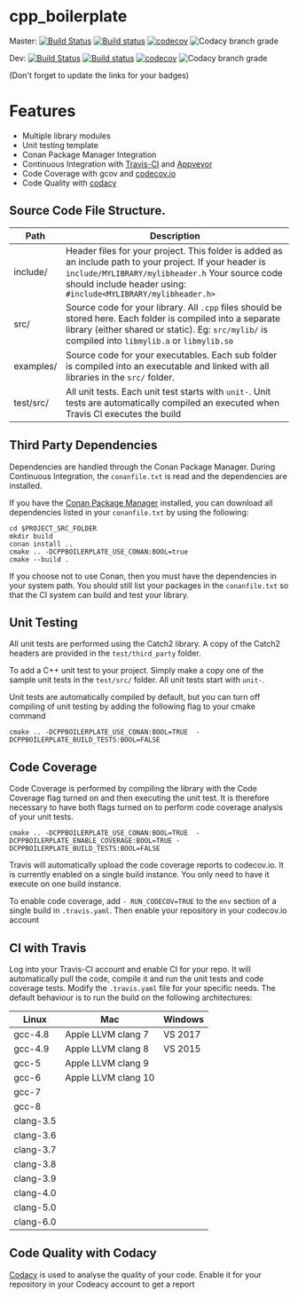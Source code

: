 # cpp_boilerplate

Master:
[![Build Status](https://travis-ci.org/GavinNL/cpp_boilerplate.svg?branch=master)](https://travis-ci.org/GavinNL/cpp_boilerplate)
[![Build status](https://ci.appveyor.com/api/projects/status/0tsak73ak5c2mhbu/branch/master?svg=true)](https://ci.appveyor.com/project/GavinNL/cpp-boilerplate/branch/master)
[![codecov](https://codecov.io/gh/GavinNL/cpp_boilerplate/branch/master/graph/badge.svg)](https://codecov.io/gh/GavinNL/cpp_boilerplate)
![Codacy branch grade](https://img.shields.io/codacy/grade/4fe50de6102e4d678bacdd292c949310/master.svg)

Dev:
[![Build Status](https://travis-ci.org/GavinNL/cpp_boilerplate.svg?branch=dev)](https://travis-ci.org/GavinNL/cpp_boilerplate)
[![Build status](https://ci.appveyor.com/api/projects/status/0tsak73ak5c2mhbu/branch/dev?svg=true)](https://ci.appveyor.com/project/GavinNL/cpp-boilerplate/branch/dev)
[![codecov](https://codecov.io/gh/GavinNL/cpp_boilerplate/branch/dev/graph/badge.svg)](https://codecov.io/gh/GavinNL/cpp_boilerplate)
![Codacy branch grade](https://img.shields.io/codacy/grade/4fe50de6102e4d678bacdd292c949310/dev.svg)

(Don't forget to update the links for your badges)

# Features
 *  Multiple library modules
 *  Unit testing template
 *  Conan Package Manager Integration
 *  Continuous Integration with [Travis-CI](https://travis-ci.org) and [Appveyor](https://ci.appveyor.com/)
 *  Code Coverage with gcov and [codecov.io](https://codecov.io)
 *  Code Quality with [codacy](https://app.codacy.com)

## Source Code File Structure.

| Path      | Description  |
|-----------|-------------------------------------------------------------------------------------------------------------------------------------------------------------|
| include/  | Header files for your project. This folder is added as an include path to your project. If your header is `include/MYLIBRARY/mylibheader.h` Your source code should include header using: `#include<MYLIBRARY/mylibheader.h>` |
| src/      | Source code for your library. All `.cpp` files should be stored here. Each folder is compiled into a separate library (either shared or static). Eg: `src/mylib/` is compiled into `libmylib.a` or `libmylib.so` |
| examples/ | Source code for your executables. Each sub folder is compiled into an executable and linked with all libraries in the `src/` folder. |
| test/src/ | All unit tests. Each unit test starts with `unit-`. Unit tests are automatically compiled an executed when Travis CI executes the build  |

## Third Party Dependencies

Dependencies are handled through the Conan Package Manager. During Continuous Integration, the `conanfile.txt` is read and the dependencies are installed.

If you have the [Conan Package Manager](http://conan.io) installed, you can download all dependencies listed in your `conanfile.txt` by using the following:
```
cd $PROJECT_SRC_FOLDER
mkdir build
conan install ..
cmake .. -DCPPBOILERPLATE_USE_CONAN:BOOL=true
cmake --build .
```

If you choose not to use Conan, then you must have the dependencies in your system path. You should still list your packages in the `conanfile.txt` so that the CI system can build and test your library.

## Unit Testing

All unit tests are performed using the Catch2 library. A copy of the Catch2 headers are provided in the `test/third_party` folder.

To add a C++ unit test to your project. Simply make a copy one of the sample unit tests in the `test/src/` folder. All unit tests start with `unit-`.

Unit tests are automatically compiled by default, but you can turn off compiling of unit testing by adding the following flag to your cmake command

```
cmake .. -DCPPBOILERPLATE_USE_CONAN:BOOL=TRUE  -DCPPBOILERPLATE_BUILD_TESTS:BOOL=FALSE
```

## Code Coverage

Code Coverage is performed by compiling the library with the Code Coverage flag
turned on and then executing the unit test. It is therefore necessary to have both flags turned on to perform code coverage analysis of your unit tests.

```
cmake .. -DCPPBOILERPLATE_USE_CONAN:BOOL=TRUE  -DCPPBOILERPLATE_ENABLE_COVERAGE:BOOL=TRUE -DCPPBOILERPLATE_BUILD_TESTS:BOOL=FALSE
```

Travis will automatically upload the code coverage reports to codecov.io. It is currently enabled on a single build instance. You only need to have it execute on one build instance.

To enable code coverage, add `- RUN_CODECOV=TRUE` to the `env` section of a single build in `.travis.yaml`. Then enable your repository in your codecov.io account


## CI with Travis

Log into your Travis-CI account and enable CI for your repo. It will automatically pull the code, compile it and run the unit tests and code coverage tests. Modify the `.travis.yaml` file for your specific needs. The default behaviour is to run the build on the following architectures:

|Linux      |  Mac                  | Windows    |
|-----------|-----------------------|------------|
|gcc-4.8    |  Apple LLVM clang 7   | VS 2017    |
|gcc-4.9    |  Apple LLVM clang 8   | VS 2015    |
|gcc-5      |  Apple LLVM clang 9   |            |
|gcc-6      |  Apple LLVM clang 10  |            |
|gcc-7      |                       |            |
|gcc-8      |                       |            |
|clang-3.5  |                       |            |
|clang-3.6  |                       |            |
|clang-3.7  |                       |            |
|clang-3.8  |                       |            |
|clang-3.9  |                       |            |
|clang-4.0  |                       |            |
|clang-5.0  |                       |            |
|clang-6.0  |                       |            |

## Code Quality with Codacy

[Codacy](https://www.codacy.com/) is used to analyse the quality of your code. Enable it for your repository in your Codeacy account to get a report
